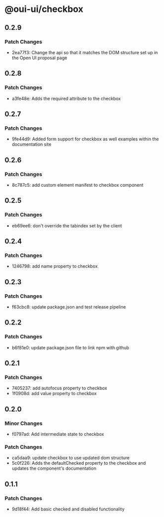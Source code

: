 # @oui-ui/checkbox

## 0.2.9

### Patch Changes

-   2ea77f3: Change the api so that it matches the DOM structure set up in the Open UI proposal page

## 0.2.8

### Patch Changes

-   a3fe48e: Adds the required attribute to the checkbox

## 0.2.7

### Patch Changes

-   9fe44d9: Added form support for checkbox as well examples within the documentation site

## 0.2.6

### Patch Changes

-   8c787c5: add custom element manifest to checkbox component

## 0.2.5

### Patch Changes

-   eb69ee6: don't override the tabindex set by the client

## 0.2.4

### Patch Changes

-   1246798: add name property to checkbox

## 0.2.3

### Patch Changes

-   f63cbc8: update package.json and test release pipeline

## 0.2.2

### Patch Changes

-   b6f81e0: update package.json file to link npm with github

## 0.2.1

### Patch Changes

-   7405237: add autofocus property to checkbox
-   1f0908d: add value property to checkbox

## 0.2.0

### Minor Changes

-   f0797ad: Add intermediate state to checkbox

### Patch Changes

-   ca5daa9: update checkbox to use updated dom structure
-   5c0f226: Adds the defaultChecked property to the checkbox and updates the component's documentation

## 0.1.1

### Patch Changes

-   9d18f44: Add basic checked and disabled functionality
